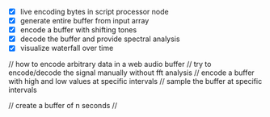 - [x] live encoding bytes in script processor node
- [x] generate entire buffer from input array
- [x] encode a buffer with shifting tones
- [x] decode the buffer and provide spectral analysis
- [x] visualize waterfall over time

// how to encode arbitrary data in a web audio buffer
// try to encode/decode the signal manually without fft analysis
// encode a buffer with high and low values at specific intervals
// sample the buffer at specific intervals






// create a buffer of n seconds
//
